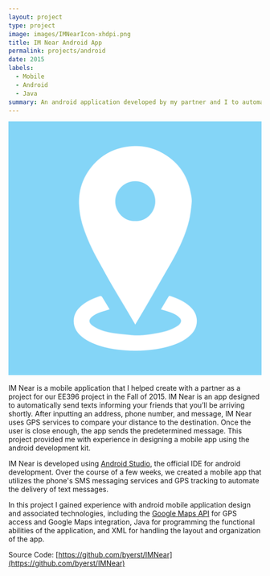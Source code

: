 ```yaml
---
layout: project
type: project
image: images/IMNearIcon-xhdpi.png
title: IM Near Android App
permalink: projects/android
date: 2015
labels:
  - Mobile
  - Android
  - Java
summary: An android application developed by my partner and I to automate text messaging for users operating vehicles.
---
```


<img class="ui medium right floated rounded image" src="../images/IMNearIcon-xhdpi.png">

IM Near is a mobile application that I helped create with a partner as a project for our EE396 project in the Fall of 2015. IM Near is an app designed to automatically send texts informing your friends that you’ll be arriving shortly. After inputting an address, phone number, and message, IM Near uses GPS services to compare your distance to the destination. Once the user is close enough, the app sends the predetermined message. This project provided me with experience in designing a mobile app using the android development kit.

IM Near is developed using [Android Studio](http://developer.android.com/studio/index.html), the official IDE for android development. Over the course of a few weeks, we created a mobile app that utilizes the phone's SMS messaging services and GPS tracking to automate the delivery of text messages.

In this project I gained experience with android mobile application design and associated technologies, including the  [Google Maps API](https://developers.google.com/maps/) for GPS access and Google Maps integration, Java for programming the functional abilities of the application, and XML for handling the layout and organization of the app. 

Source Code: [https://github.com/byerst/IMNear](https://github.com/byerst/IMNear)
